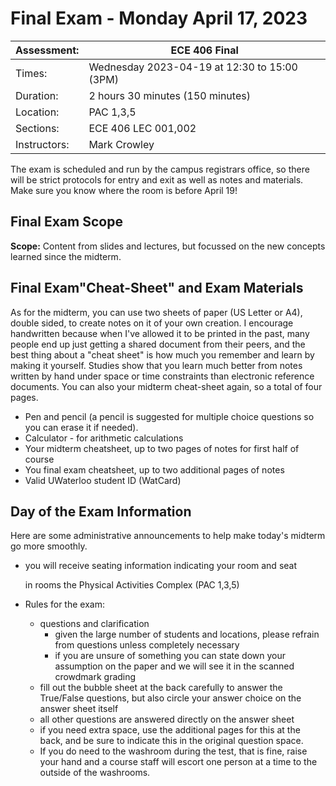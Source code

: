 # Final Exam - Monday April 17, 2023

| Assessment:  | ECE 406 Final                                |
| :----------- | -------------------------------------------- |
| Times:       | Wednesday 2023-04-19 at 12:30 to 15:00 (3PM) |
| Duration:    | 2 hours 30 minutes (150 minutes)             |
| Location:    | PAC 1,3,5                                    |
| Sections:    | ECE 406 LEC 001,002                          |
| Instructors: | Mark Crowley                                 |

The exam is scheduled and run by the campus registrars office, so there will be strict protocols for entry and exit as well as notes and materials. Make sure you know where the room is before April 19!

## Final Exam Scope

**Scope:** Content from slides and lectures, but focussed on the new concepts learned since the midterm.

## Final Exam"Cheat-Sheet" and Exam Materials

As for the midterm, you can use two sheets of paper (US Letter or A4), double sided, to create notes on it of your own creation. I encourage handwritten because when I've allowed it to be printed in the past, many people end up just getting a shared document from their peers, and the best thing about a "cheat sheet" is how much you remember and learn by making it yourself. Studies show that you learn much better from notes written by hand under space or time constraints than electronic reference documents. You can also your midterm cheat-sheet again, so a total of four pages.

- Pen and pencil (a pencil is suggested for multiple choice questions so you can erase it if needed).
- Calculator - for arithmetic calculations
- Your midterm cheatsheet, up to two pages of notes for first half of course
- You final exam cheatsheet, up to two additional pages of notes
- Valid UWaterloo student ID (WatCard)



## Day of the Exam Information

Here are some administrative announcements to help make today's midterm go more smoothly.

- you will receive seating information indicating your room and seat

   in rooms the Physical Activities Complex (PAC 1,3,5)

- Rules for the exam:

  - questions and clarification
    - given the large number of students and locations, please refrain from questions unless completely necessary
    - if you are unsure of something you can state down your assumption on the paper and we will see it in the scanned crowdmark grading
  - fill out the bubble sheet at the back carefully to answer the True/False questions, but also circle your answer choice on the answer sheet itself
  - all other questions are answered directly on the answer sheet
  - if you need extra space, use the additional pages for this at the back, and be sure to indicate this in the original question space.
  - If you do need to the washroom during the test, that is fine, raise your hand and a course staff will escort one person at a time to the outside of the washrooms.